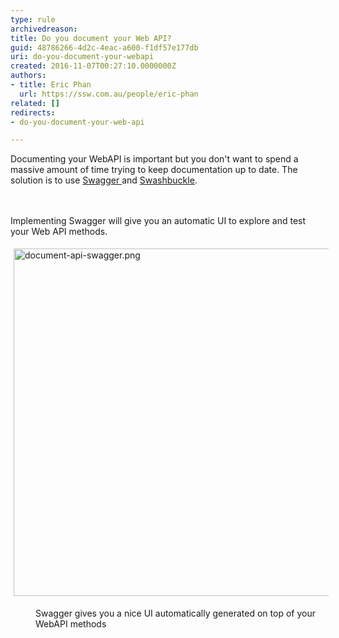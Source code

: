 ```yaml
---
type: rule
archivedreason: 
title: Do you document your Web API?
guid: 48786266-4d2c-4eac-a600-f1df57e177db
uri: do-you-document-your-webapi
created: 2016-11-07T00:27:10.0000000Z
authors:
- title: Eric Phan
  url: https://ssw.com.au/people/eric-phan
related: []
redirects:
- do-you-document-your-web-api

---
```



Documenting your WebAPI is important but you don't want to spend a massive amount of time trying to keep documentation up to date. The solution&#160;​is to use <a href="https&#58;//github.com/OAI/OpenAPI-Specification/blob/master/versions/2.0.md">Swagger </a>and <a href="https&#58;//github.com/domaindrivendev/Swashbuckle">Swashbuckle</a>​.<br>
<br><excerpt class='endintro'></excerpt><br>
<p>​​​​​Implementing Swagger&#160;will&#160;give you an automatic UI to explore and test your Web&#160;​API methods.</p><dl class="ssw15-rteElement-ImageArea"><img src="/SiteAssets/do-you-document-your-webapi/document-api-swagger.png" alt="document-api-swagger.png" style="margin&#58;5px;width&#58;750px;height&#58;556px;" /><br></dl><dd class="ssw15-rteElement-FigureGood">​Swagger gives you a nice UI automatically generated on top of your WebAPI methods<br></dd><p><br><br></p>


